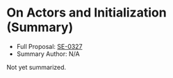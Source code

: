 # On Actors and Initialization (Summary)

* Full Proposal: [SE-0327](https://github.com/apple/swift-evolution/blob/main/proposals/0327-actor-initializers.md)
* Summary Author: N/A

Not yet summarized.
